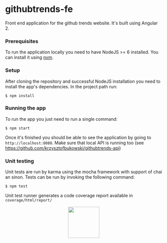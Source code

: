 # githubtrends-fe

Front end application for the github trends website.
It's built using Angular 2.

### Prerequisites

To run the application locally you need to have NodeJS >= 6 installed. 
You can install it using [nvm](https://github.com/creationix/nvm).

### Setup

After cloning the repository and successful NodeJS installation you need to install the app's dependencies.
In the project path run:

    $ npm install
    
### Running the app

To run the app you just need to run a single command:

    $ npm start

Once it's finished you should be able to see the application by going to 
`http://localhost:8080`. Make sure that local API is running too (see https://github.com/krzysztofbukowski/githubtrends-api)


### Unit testing

Unit tests are run by karma using the mocha framework with support of chai an sinon.
Tests can be run by invoking the following command:
    
    $ npm test
    
Unit test runner generates a code coverage report available in `coverage/html/report/`

<center>
    <img src="https://angular.io/resources/images/logos/angular2/angular.png" height="100px"/>
</center>





